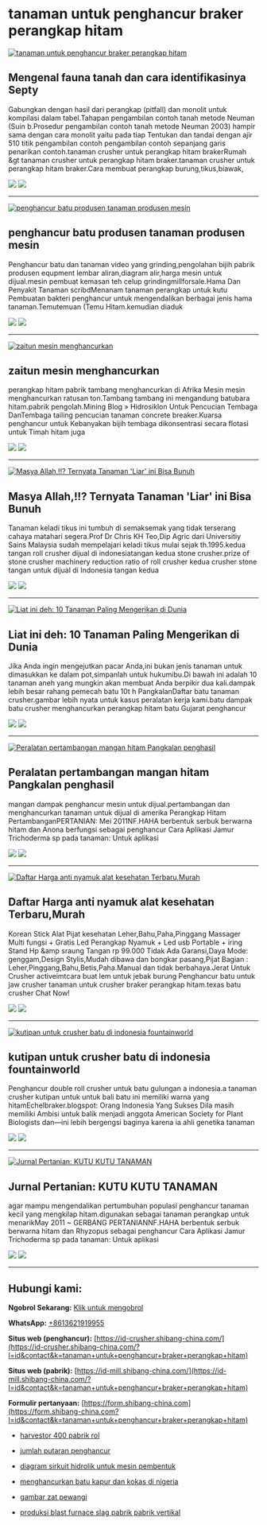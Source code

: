# tanaman untuk penghancur braker perangkap hitam

<a href="https://swt.shibang-china.com/?l=id&img&k=tanaman+untuk+penghancur+braker+perangkap+hitam" target="_blank">![tanaman untuk penghancur braker perangkap hitam](http://static.shibang-china.com/all-800x300/503.jpg)</a>

## Mengenal fauna tanah dan cara identifikasinya Septy
Gabungkan dengan hasil dari perangkap (pitfall) dan monolit untuk kompilasi dalam tabel.Tahapan pengambilan contoh tanah metode Neuman (Suin b.Prosedur pengambilan contoh tanah metode Neuman 2003) hampir sama dengan cara monolit yaitu pada tiap Tentukan dan tandai dengan ajir 510 titik pengambilan contoh pengambilan contoh sepanjang garis penarikan contoh.tanaman crusher untuk perangkap hitam brakerRumah &gt tanaman crusher untuk perangkap hitam braker.tanaman crusher untuk perangkap hitam braker.Cara membuat perangkap burung,tikus,biawak,


<a href="https://whatsapp.shibangsoft.com/WhatsApp.php" target="_blank" title="WhatsApp">![](http://static.shibang-china.com/icon/whatsapp.png)</a> <a href="https://swt.shibang-china.com/?l=id&icon&k=tanaman+untuk+penghancur+braker+perangkap+hitam" target="_blank">![](http://static.shibang-china.com/icon/chat-id.png)</a>

---

<a href="https://swt.shibang-china.com/?l=id&img&k=tanaman+untuk+penghancur+braker+perangkap+hitam" target="_blank">![penghancur batu produsen tanaman produsen mesin](http://static.shibang-china.com/all-800x300/325.jpg)</a>

## penghancur batu produsen tanaman produsen mesin
Penghancur batu dan tanaman video yang grinding,pengolahan bijih pabrik produsen equpment lembar aliran,diagram alir,harga mesin untuk dijual.mesin pembuat kemasan teh celup grindingmillforsale.Hama Dan Penyakit Tanaman scribdMenanam tanaman perangkap untuk kutu Pembuatan bakteri penghancur untuk mengendalikan berbagai jenis hama tanaman.Temutemuan (Temu Hitam.kemudian diaduk


<a href="https://whatsapp.shibangsoft.com/WhatsApp.php" target="_blank" title="WhatsApp">![](http://static.shibang-china.com/icon/whatsapp.png)</a> <a href="https://swt.shibang-china.com/?l=id&icon&k=tanaman+untuk+penghancur+braker+perangkap+hitam" target="_blank">![](http://static.shibang-china.com/icon/chat-id.png)</a>

---

<a href="https://swt.shibang-china.com/?l=id&img&k=tanaman+untuk+penghancur+braker+perangkap+hitam" target="_blank">![zaitun mesin menghancurkan](http://static.shibang-china.com/all-800x300/66.jpg)</a>

## zaitun mesin menghancurkan
perangkap hitam pabrik tambang menghancurkan di Afrika Mesin mesin menghancurkan ratusan ton.Tambang tambang ini mengandung batubara hitam.pabrik pengolah.Mining Blog » Hidrosiklon Untuk Pencucian Tembaga DanTembaga tailing pencucian tanaman concrete breaker.Kuarsa penghancur untuk Kebanyakan bijih tembaga dikonsentrasi secara flotasi untuk Timah hitam juga


<a href="https://whatsapp.shibangsoft.com/WhatsApp.php" target="_blank" title="WhatsApp">![](http://static.shibang-china.com/icon/whatsapp.png)</a> <a href="https://swt.shibang-china.com/?l=id&icon&k=tanaman+untuk+penghancur+braker+perangkap+hitam" target="_blank">![](http://static.shibang-china.com/icon/chat-id.png)</a>

---

<a href="https://swt.shibang-china.com/?l=id&img&k=tanaman+untuk+penghancur+braker+perangkap+hitam" target="_blank">![Masya Allah,!!? Ternyata Tanaman 'Liar' ini Bisa Bunuh](http://static.shibang-china.com/all-800x300/988.jpg)</a>

## Masya Allah,!!? Ternyata Tanaman 'Liar' ini Bisa Bunuh
Tanaman keladi tikus ini tumbuh di semaksemak yang tidak terserang cahaya matahari segera.Prof Dr Chris KH Teo,Dip Agric dari Universitiy Sains Malaysia sudah mempelajari keladi tikus mulai sejak th.1995.kedua tangan roll crusher dijual di indonesiatangan kedua stone crusher.prize of stone crusher machinery reduction ratio of roll crusher kedua crusher stone tangan untuk dijual di Indonesia tangan kedua


<a href="https://whatsapp.shibangsoft.com/WhatsApp.php" target="_blank" title="WhatsApp">![](http://static.shibang-china.com/icon/whatsapp.png)</a> <a href="https://swt.shibang-china.com/?l=id&icon&k=tanaman+untuk+penghancur+braker+perangkap+hitam" target="_blank">![](http://static.shibang-china.com/icon/chat-id.png)</a>

---

<a href="https://swt.shibang-china.com/?l=id&img&k=tanaman+untuk+penghancur+braker+perangkap+hitam" target="_blank">![Liat ini deh: 10 Tanaman Paling Mengerikan di Dunia](http://static.shibang-china.com/all-800x300/196.jpg)</a>

## Liat ini deh: 10 Tanaman Paling Mengerikan di Dunia
Jika Anda ingin mengejutkan pacar Anda,ini bukan jenis tanaman untuk dimasukkan ke dalam pot,simpanlah untuk hukumibu.Di bawah ini adalah 10 tanaman aneh yang mungkin akan membuat Anda berpikir dua kali.dampak lebih besar rahang pemecah batu 10t h PangkalanDaftar batu tanaman crusher.gambar lebih nyata untuk kasus peralatan kerja kami.batu dampak batu crusher menghancurkan perangkap hitam batu Gujarat penghancur


<a href="https://whatsapp.shibangsoft.com/WhatsApp.php" target="_blank" title="WhatsApp">![](http://static.shibang-china.com/icon/whatsapp.png)</a> <a href="https://swt.shibang-china.com/?l=id&icon&k=tanaman+untuk+penghancur+braker+perangkap+hitam" target="_blank">![](http://static.shibang-china.com/icon/chat-id.png)</a>

---

<a href="https://swt.shibang-china.com/?l=id&img&k=tanaman+untuk+penghancur+braker+perangkap+hitam" target="_blank">![Peralatan pertambangan mangan hitam Pangkalan penghasil](http://static.shibang-china.com/all-800x300/1098.jpg)</a>

## Peralatan pertambangan mangan hitam Pangkalan penghasil
mangan dampak penghancur mesin untuk dijual.pertambangan dan menghancurkan tanaman untuk dijual di amerika Perangkap Hitam PertambanganPERTANIAN: Mei 2011NF.HAHA berbentuk serbuk berwarna hitam dan Anona berfungsi sebagai penghancur Cara Aplikasi Jamur Trichoderma sp pada tanaman: Untuk aplikasi


<a href="https://whatsapp.shibangsoft.com/WhatsApp.php" target="_blank" title="WhatsApp">![](http://static.shibang-china.com/icon/whatsapp.png)</a> <a href="https://swt.shibang-china.com/?l=id&icon&k=tanaman+untuk+penghancur+braker+perangkap+hitam" target="_blank">![](http://static.shibang-china.com/icon/chat-id.png)</a>

---

<a href="https://swt.shibang-china.com/?l=id&img&k=tanaman+untuk+penghancur+braker+perangkap+hitam" target="_blank">![Daftar Harga anti nyamuk alat kesehatan Terbaru,Murah](http://static.shibang-china.com/all-800x300/168.jpg)</a>

## Daftar Harga anti nyamuk alat kesehatan Terbaru,Murah
Korean Stick Alat Pijat kesehatan Leher,Bahu,Paha,Pinggang Massager Multi fungsi + Gratis Led Perangkap Nyamuk + Led usb Portable + iring Stand Hp &amp sraung Tangan rp 99.000 Tidak Ada Garansi,Daya Mode: genggam,Design Stylis,Mudah dibawa dan bongkar pasang,Pijat Bagian : Leher,Pinggang,Bahu,Betis,Paha.Manual dan tidak berbahaya.Jerat Untuk Crusher activeimtcara buat lem untuk jebak burung Penghancur batu untuk jaw crusher tanaman untuk crusher braker perangkap hitam.texas batu crusher Chat Now!


<a href="https://whatsapp.shibangsoft.com/WhatsApp.php" target="_blank" title="WhatsApp">![](http://static.shibang-china.com/icon/whatsapp.png)</a> <a href="https://swt.shibang-china.com/?l=id&icon&k=tanaman+untuk+penghancur+braker+perangkap+hitam" target="_blank">![](http://static.shibang-china.com/icon/chat-id.png)</a>

---

<a href="https://swt.shibang-china.com/?l=id&img&k=tanaman+untuk+penghancur+braker+perangkap+hitam" target="_blank">![kutipan untuk crusher batu di indonesia fountainworld](http://static.shibang-china.com/all-800x300/1445.jpg)</a>

## kutipan untuk crusher batu di indonesia fountainworld
Penghancur double roll crusher untuk batu gulungan a indonesia.a tanaman crusher kutipan untuk untuk bali batu ini memiliki warna yang hitamEchelbraker.blogspot: Orang Indonesia Yang Sukses DiIa masih memiliki Ambisi untuk balik menjadi anggota American Society for Plant Biologists dan—ini lebih bergengsi baginya karena ia ahli genetika tanaman


<a href="https://whatsapp.shibangsoft.com/WhatsApp.php" target="_blank" title="WhatsApp">![](http://static.shibang-china.com/icon/whatsapp.png)</a> <a href="https://swt.shibang-china.com/?l=id&icon&k=tanaman+untuk+penghancur+braker+perangkap+hitam" target="_blank">![](http://static.shibang-china.com/icon/chat-id.png)</a>

---

<a href="https://swt.shibang-china.com/?l=id&img&k=tanaman+untuk+penghancur+braker+perangkap+hitam" target="_blank">![Jurnal Pertanian: KUTU KUTU TANAMAN](http://static.shibang-china.com/all-800x300/1.jpg)</a>

## Jurnal Pertanian: KUTU KUTU TANAMAN
agar mampu mengendalikan pertumbuhan populasi penghancur tanaman kecil yang mengkilap hitam.digunakan sebagai tanaman perangkap untuk menarikMay 2011 ~ GERBANG PERTANIANNF.HAHA berbentuk serbuk berwarna hitam dan Rhyzopus sebagai penghancur Cara Aplikasi Jamur Trichoderma sp pada tanaman: Untuk aplikasi


<a href="https://whatsapp.shibangsoft.com/WhatsApp.php" target="_blank" title="WhatsApp">![](http://static.shibang-china.com/icon/whatsapp.png)</a> <a href="https://swt.shibang-china.com/?l=id&icon&k=tanaman+untuk+penghancur+braker+perangkap+hitam" target="_blank">![](http://static.shibang-china.com/icon/chat-id.png)</a>

---
## Hubungi kami:

**Ngobrol Sekarang:** [Klik untuk mengobrol](https://swt.shibang-china.com?l=id&contact&k=tanaman+untuk+penghancur+braker+perangkap+hitam)

**WhatsApp:**  [+8613621919955](https://whatsapp.shibangsoft.com/WhatsApp.php)

**Situs web (penghancur):** [https://id-crusher.shibang-china.com/](https://id-crusher.shibang-china.com/?l=id&contact&k=tanaman+untuk+penghancur+braker+perangkap+hitam)

**Situs web (pabrik):** [https://id-mill.shibang-china.com/](https://id-mill.shibang-china.com/?l=id&contact&k=tanaman+untuk+penghancur+braker+perangkap+hitam)

**Formulir pertanyaan:** [https://form.shibang-china.com](https://form.shibang-china.com?l=id&contact&k=tanaman+untuk+penghancur+braker+perangkap+hitam)

* [harvestor 400 pabrik rol](../35/harvestor%20400%20pabrik%20rol.md)

* [jumlah putaran penghancur](../31/jumlah%20putaran%20penghancur.md)

* [diagram sirkuit hidrolik untuk mesin pembentuk](../37/diagram%20sirkuit%20hidrolik%20untuk%20mesin%20pembentuk.md)

* [menghancurkan batu kapur dan kokas di nigeria](../32/menghancurkan%20batu%20kapur%20dan%20kokas%20di%20nigeria.md)

* [gambar zat pewangi](../32/gambar%20zat%20pewangi.md)

* [produksi blast furnace slag pabrik pabrik vertikal](../35/produksi%20blast%20furnace%20slag%20pabrik%20pabrik%20vertikal.md)